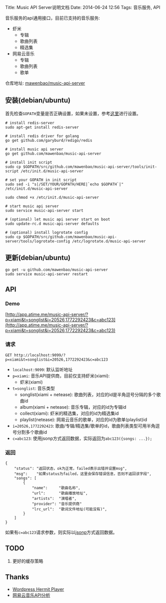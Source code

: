 Title: Music API Server说明文档
Date: 2014-06-24 12:56
Tags: 音乐服务, API

音乐服务的api通用接口，目前已支持的音乐服务:

* 虾米
    * 专辑
    * 歌曲列表
    * 精选集
* 网易云音乐
    * 专辑
    * 歌曲列表
    * 歌单

仓库地址: [mawenbao/music-api-server](https://github.com/mawenbao/music-api-server)

## 安装(debian/ubuntu)

首先检查`GOPATH`变量是否正确设置，如果未设置，参考[这里](http://blog.atime.me/note/golang-summary.html#3867e350ebb33a487c4ac5f7787e1c29)进行设置。

    # install redis-server
    sudo apt-get install redis-server

    # install redis driver for golang
    go get github.com/garyburd/redigo/redis

    # install music api server
    go get github.com/mawenbao/music-api-server

    # install init script
    sudo cp $GOPATH/src/github.com/mawenbao/music-api-server/tools/init-script /etc/init.d/music-api-server

    # set your GOPATH in init script
    sudo sed -i "s|/SET/YOUR/GOPATH/HERE|`echo $GOPATH`|" /etc/init.d/music-api-server

    sudo chmod +x /etc/init.d/music-api-server

    # start music api server
    sudo service music-api-server start

    # (optional) let music api server start on boot
    sudo update-rc.d music-api-server defaults

    # (optional) install logrotate config
    sudo cp $GOPATH/src/github.com/mawenbao/music-api-server/tools/logrotate-config /etc/logrotate.d/music-api-server

## 更新(debian/ubuntu)

    go get -u github.com/mawenbao/music-api-server
    sudo service music-api-server restart

## API
### Demo

[http://app.atime.me/music-api-server/?p=xiami&t=songlist&i=20526,1772292423&c=abc123](http://app.atime.me/music-api-server/?p=xiami&t=songlist&i=20526,1772292423&c=abc123)

### 请求

    GET http://localhost:9099/?p=xiami&t=songlist&i=20526,1772292423&c=abc123

* `localhost:9099`: 默认监听地址
* `p=xiami`: 音乐API提供商，目前仅支持虾米(xiami):
    * 虾米(xiami)
* `t=songlist`: 音乐类型
    * songlist(xiami + netease): 歌曲列表，对应的id是半角逗号分隔的多个歌曲id
    * album(xiami + netease): 音乐专辑，对应的id为专辑id
    * collect(xiami): 虾米的精选集，对应的id为精选集id
    * playlist(netease): 网易云音乐的歌单，对应的id为歌单(playlist)id
* `i=20526,1772292423`: 歌曲/专辑/精选集/歌单的id，歌曲列表类型可用半角逗号分割多个歌曲id
* `c=abc123`: 使用jsonp方式返回数据，实际返回为`abc123({songs: ...});`

### 返回

    {
        "status": "返回状态，ok为正常，failed表示出错并设置msg",
        "msg":    "如果status为failed，这里会保存错误信息，否则不返回该字段",
        "songs": [
            {
                "name":     "歌曲名称",
                "url":      "歌曲播放地址",
                "artists":  "演唱者",
                "provider": "音乐提供商"
                "lrc_url":  "歌词文件地址(可能没有)",
            }
        ]
    } 

如果有`c=abc123`请求参数，则实际以[jsonp](http://en.wikipedia.org/wiki/JSONP)方式返回数据。

## TODO
1. 更好的缓存策略

## Thanks
* [Wordpress Hermit Player](http://mufeng.me/hermit-for-wordpress.html)
* [网易云音乐API分析](https://github.com/yanunon/NeteaseCloudMusic/wiki/%E7%BD%91%E6%98%93%E4%BA%91%E9%9F%B3%E4%B9%90API%E5%88%86%E6%9E%90)

